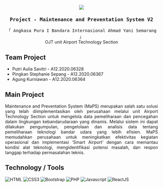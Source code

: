 <!-- Intro  -->
<p align="center">
  <img src="https://i.postimg.cc/Hr7ybhQF/logo-AP1.png">
</p>

<h3 align="center">
  <samp>Project - Maintenance and Preventation System V2</samp>
</h3>

<p align="center"> 
  <samp>
    「 Angkasa Pura I Bandara Internasional Ahmad Yani Semarang 」
  </samp>
  <br>
  OJT unit Airport Technology Section
</p>

## Team Project
* Putri Aulia Savitri - A12.2020.06328
* Pingkan Stephanie Sepang - A12.2020.06367
* Agung Kurniawan - A12.2020.06364

## Main Project
<p align="justify">  
  Maintenance and Preventation System (MaPS) merupakan salah satu solusi yang telah diimplementasikan oleh perusahaan melalui unit Airport Technology Section untuk mengelola data pemeliharaan dan pencegahan dalam lingkungan kebandarudaraan yang dinamis. Melalui sistem ini dapat dilakukan pengumpulan, pengelolaan dan analisis data tentang pemeliharaan teknologi bandar udara yang lebih efisien. MaPS memudahkan perusahaan untuk meningkatkan efektivitas kegiatan operasional dan implementasi ‘Smart Airport’ dengan cara memantau kondisi alat teknologi, mengidentifikasi potensi masalah, dan respon tanggap terhadap permasalahan teknis. 
</p>

## Technology / Tools
![HTML](https://img.shields.io/badge/HTML5-E34F26?style=for-the-badge&logo=html5&logoColor=white)
![CSS3](https://img.shields.io/badge/CSS3-1572B6?style=for-the-badge&logo=css3&logoColor=white)
![Bootstrap](https://img.shields.io/badge/Bootstrap-563D7C?style=for-the-badge&logo=bootstrap&logoColor=white)
![PHP](https://img.shields.io/badge/PHP-777BB4?style=for-the-badge&logo=Php&logoColor=white)
![Javascript](https://img.shields.io/badge/JavaScript-0d0d0d?style=for-the-badge&logo=javascript&logoColor=F7DF1E)
![ReactJS](https://img.shields.io/badge/React-0d0d0d?style=for-the-badge&logo=react&logoColor=61DAFB)
